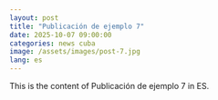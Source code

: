 ```yaml
---
layout: post
title: "Publicación de ejemplo 7"
date: 2025-10-07 09:00:00
categories: news cuba
image: /assets/images/post-7.jpg
lang: es
---
```


This is the content of Publicación de ejemplo 7 in ES.
